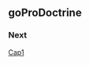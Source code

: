 goProDoctrine
-------------


### Next

[Cap1](https://symfonycasts.com/screencast/doctrine-queries/dql)